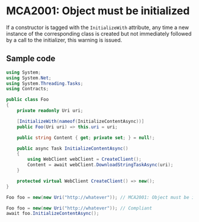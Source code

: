 # MCA2001: Object must be initialized

If a constructor is tagged with the `InitializeWith` attribute, any time a new instance of the corresponding class is created but not immediately followed by a call to the initializer, this warning is issued.

## Sample code

````csharp
using System;
using System.Net;
using System.Threading.Tasks;
using Contracts;

public class Foo
{
    private readonly Uri uri;

    [InitializeWith(nameof(InitializeContentAsync))]
    public Foo(Uri uri) => this.uri = uri;

    public string Content { get; private set; } = null!;

    public async Task InitializeContentAsync()
    {
        using WebClient webClient = CreateClient();
        Content = await webClient.DownloadStringTaskAsync(uri);
    }

    protected virtual WebClient CreateClient() => new();
}
````

````csharp
Foo foo = new(new Uri("http://whatever")); // MCA2001: Object must be initialized
````

````csharp
Foo foo = new(new Uri("http://whatever")); // Compliant
await foo.InitializeContentAsync();
````
